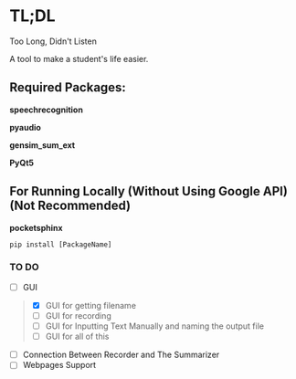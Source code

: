 # TL;DL

Too Long, Didn't Listen

A tool to make a student's life easier.

## Required Packages:
__speechrecognition__

__pyaudio__

__gensim_sum_ext__

__PyQt5__

## For Running Locally (Without Using Google API) (Not Recommended)

__pocketsphinx__
```
pip install [PackageName]
```

### TO DO
- [ ] GUI
> - [X] GUI for getting filename
> - [ ] GUI for recording
> - [ ] GUI for Inputting Text Manually and naming the output file
> - [ ] GUI for all of this 
- [ ] Connection Between Recorder and The Summarizer
- [ ] Webpages Support
